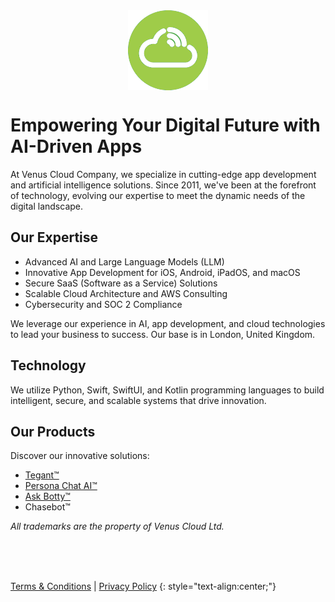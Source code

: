 <img src="logo_flat_bright.png" alt="Venus Cloud Company Logo" style="display: block; margin: 0 auto;">

# Empowering Your Digital Future with AI-Driven Apps

At Venus Cloud Company, we specialize in cutting-edge app development and artificial intelligence solutions. Since 2011, we've been at the forefront of technology, evolving our expertise to meet the dynamic needs of the digital landscape.

## Our Expertise

- Advanced AI and Large Language Models (LLM)
- Innovative App Development for iOS, Android, iPadOS, and macOS
- Secure SaaS (Software as a Service) Solutions
- Scalable Cloud Architecture and AWS Consulting
- Cybersecurity and SOC 2 Compliance

We leverage our experience in AI, app development, and cloud technologies to lead your business to success. Our base is in London, United Kingdom.

## Technology

We utilize Python, Swift, SwiftUI, and Kotlin programming languages to build intelligent, secure, and scalable systems that drive innovation.

## Our Products

Discover our innovative solutions:

- [Tegant™](https://tegant.com/)
- [Persona Chat AI™](https://personachat.app/)
- [Ask Botty™](https://ask-botty.com/)
- Chasebot™

*All trademarks are the property of Venus Cloud Ltd.*

<br>
<br>
<br>

[Terms & Conditions](./terms.html) | [Privacy Policy](./privacy.html)
{: style="text-align:center;"}

